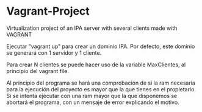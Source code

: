 # Vagrant-Project
Virtualization project of an IPA server with several clients made with VAGRANT 

Ejecutar "vagrant up" para crear un dominio IPA. Por defecto, este dominio se generará con 1 servidor y 1 cliente.

Para crear N clientes se puede hacer uso de la variable MaxClientes, al principio del vagrant file.

Al principio del programa se hará una comprobación de si la ram necesaria para la ejecución del proyecto es mayor que
la que tienes en el propietario. Si se intenta ejecutar con una ram mayor que la que disponemos se abortará el programa,
con un mensaje de error explicando el motivo.





